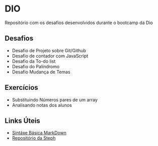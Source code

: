 # DIO
Repositório com os desafios desenvolvidos durante o bootcamp da Dio

## Desafios

- Desafio de Projeto sobre Git/Github
- Desafio de contador com JavaScript
- Desafio da To-do list
- Desafio do Palíndromo
- Desafio Mudança de Temas

## Exercícios
- Substituindo Números pares de um array
- Analisando notas dos alunos

## Links Úteis

- [Sintáxe Básica MarkDown](https://www.markdownguide.org/basic-syntax/)
- [Repositório da Steph](https://github.com/stebsnusch)

